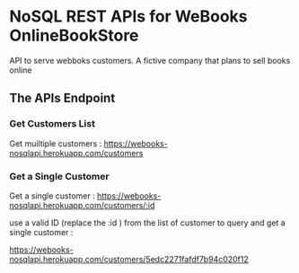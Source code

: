 # NoSQL REST APIs for WeBooks OnlineBookStore

API to serve webboks customers. 
A fictive company that plans to sell books online

## The APIs Endpoint 


### Get Customers List

Get muiltiple customers : https://webooks-nosqlapi.herokuapp.com/customers


### Get a Single Customer

Get a single customer : https://webooks-nosqlapi.herokuapp.com/customers/:id

use a valid ID (replace the :id ) from the list of customer to query and get a single customer : 

https://webooks-nosqlapi.herokuapp.com/customers/5edc2271fafdf7b94c020f12
